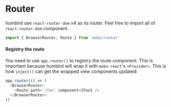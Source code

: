 # Router

humbird use `react-router-dom` v4 as its router. Feel free to import all of `react-router-dom` component.

```js
import { BrowserRouter, Route } from 'mobx/router'
```

#### Registry the route

You need to use `app.router()` to registry the route component. This is important because humbird will wrap it with `mobx-react`'s `<Provider>`. This is how `inject()` can get the wrapped view components updated:

```js
app.router(() => (
  <BrowserRouter>
    <Route path='/foo' component={Foo} />
  </BrowserRouter>
))
```